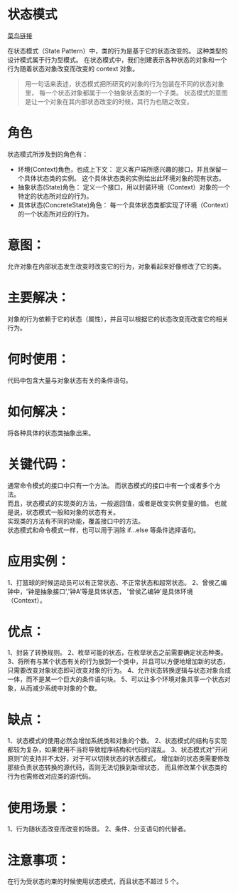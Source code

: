 # 状态模式
[菜鸟链接](http://www.runoob.com/design-pattern/state-pattern.html)

在状态模式（State Pattern）中，类的行为是基于它的状态改变的。
这种类型的设计模式属于行为型模式。
在状态模式中，我们创建表示各种状态的对象和一个行为随着状态对象改变而改变的 
context 对象。  
> 用一句话来表述，状态模式把所研究的对象的行为包装在不同的状态对象里，
每一个状态对象都属于一个抽象状态类的一个子类。
状态模式的意图是让一个对象在其内部状态改变的时候，其行为也随之改变。



# 角色
状态模式所涉及到的角色有：
* 环境(Context)角色，也成上下文：
定义客户端所感兴趣的接口，并且保留一个具体状态类的实例。
这个具体状态类的实例给出此环境对象的现有状态。
* 抽象状态(State)角色：
定义一个接口，用以封装环境（Context）对象的一个特定的状态所对应的行为。
* 具体状态(ConcreteState)角色：
每一个具体状态类都实现了环境（Context）的一个状态所对应的行为。

# 意图：
允许对象在内部状态发生改变时改变它的行为，对象看起来好像修改了它的类。

# 主要解决：
对象的行为依赖于它的状态（属性），并且可以根据它的状态改变而改变它的相关行为。

# 何时使用：
代码中包含大量与对象状态有关的条件语句。

# 如何解决：
将各种具体的状态类抽象出来。

# 关键代码：
通常命令模式的接口中只有一个方法。
而状态模式的接口中有一个或者多个方法。  
而且，状态模式的实现类的方法，一般返回值，或者是改变实例变量的值。
也就是说，状态模式一般和对象的状态有关。  
实现类的方法有不同的功能，覆盖接口中的方法。  
状态模式和命令模式一样，也可以用于消除 if...else 等条件选择语句。

# 应用实例： 
1、打篮球的时候运动员可以有正常状态、不正常状态和超常状态。 
2、曾侯乙编钟中，'钟是抽象接口','钟A'等是具体状态，
'曾侯乙编钟'是具体环境（Context）。

# 优点： 
1、封装了转换规则。 
2、枚举可能的状态，在枚举状态之前需要确定状态种类。 
3、将所有与某个状态有关的行为放到一个类中，并且可以方便地增加新的状态，
只需要改变对象状态即可改变对象的行为。 
4、允许状态转换逻辑与状态对象合成一体，而不是某一个巨大的条件语句块。 
5、可以让多个环境对象共享一个状态对象，从而减少系统中对象的个数。

# 缺点： 
1、状态模式的使用必然会增加系统类和对象的个数。 
2、状态模式的结构与实现都较为复杂，如果使用不当将导致程序结构和代码的混乱。
3、状态模式对"开闭原则"的支持并不太好，对于可以切换状态的状态模式，
增加新的状态类需要修改那些负责状态转换的源代码，否则无法切换到新增状态，
而且修改某个状态类的行为也需修改对应类的源代码。

# 使用场景： 
1、行为随状态改变而改变的场景。 
2、条件、分支语句的代替者。

# 注意事项：
在行为受状态约束的时候使用状态模式，而且状态不超过 5 个。